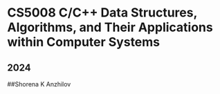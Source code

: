 
# CS5008 C/C++ Data Structures, Algorithms, and Their Applications within Computer Systems
## 2024
##Shorena K Anzhilov
